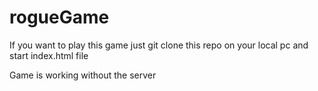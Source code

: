 # rogueGame

If you want to play this game just git clone this repo on your local pc and start index.html file

Game is working without the server
